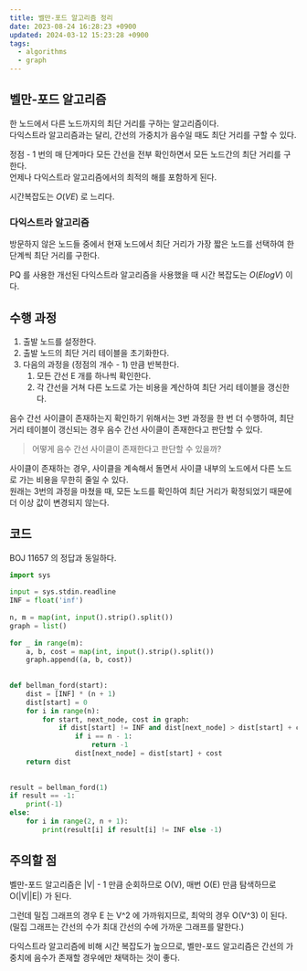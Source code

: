 ```yaml
---
title: 벨만-포드 알고리즘 정리
date: 2023-08-24 16:28:23 +0900
updated: 2024-03-12 15:23:28 +0900
tags:
  - algorithms
  - graph
---
```


## 벨만-포드 알고리즘

한 노드에서 다른 노드까지의 최단 거리를 구하는 알고리즘이다.    
다익스트라 알고리즘과는 달리, 간선의 가중치가 음수일 때도 최단 거리를 구할 수 있다.     

정점 - 1 번의 매 단계마다 모든 간선을 전부 확인하면서 모든 노드간의 최단 거리를 구한다.     
언제나 다익스트라 알고리즘에서의 최적의 해를 포함하게 된다.

시간복잡도는 $O(VE)$ 로 느리다.    

### 다익스트라 알고리즘

방문하지 않은 노드들 중에서 현재 노드에서 최단 거리가 가장 짧은 노드를 선택하여 한 단계씩 최단 거리를 구한다.    

PQ 를 사용한 개선된 다익스트라 알고리즘을 사용했을 때 시간 복잡도는 $O(E log V)$ 이다.     

## 수행 과정

1. 출발 노드를 설정한다.
2. 출발 노드의 최단 거리 테이블을 초기화한다.
3. 다음의 과정을 (정점의 개수 - 1) 만큼 반복한다.
	1. 모든 간선 E 개를 하나씩 확인한다.
	2. 각 간선을 거쳐 다른 노드로 가는 비용을 계산하여 최단 거리 테이블을 갱신한다.

음수 간선 사이클이 존재하는지 확인하기 위해서는 3번 과정을 한 번 더 수행하여, 최단 거리 테이블이 갱신되는 경우 음수 간선 사이클이 존재한다고 판단할 수 있다.      

> 어떻게 음수 간선 사이클이 존재한다고 판단할 수 있을까?

사이클이 존재하는 경우, 사이클을 계속해서 돌면서 사이클 내부의 노드에서 다른 노드로 가는 비용을 무한히 줄일 수 있다.      
원래는 3번의 과정을 마쳤을 때, 모든 노드를 확인하여 최단 거리가 확정되었기 때문에 더 이상 값이 변경되지 않는다.

## 코드

BOJ 11657 의 정답과 동일하다.

```python
import sys  
  
input = sys.stdin.readline  
INF = float('inf')  
  
n, m = map(int, input().strip().split())  
graph = list()  
  
for _ in range(m):  
    a, b, cost = map(int, input().strip().split())  
    graph.append((a, b, cost))  
  
  
def bellman_ford(start):  
    dist = [INF] * (n + 1)  
    dist[start] = 0  
    for i in range(n):  
        for start, next_node, cost in graph:  
            if dist[start] != INF and dist[next_node] > dist[start] + cost:  
                if i == n - 1:  
                    return -1  
                dist[next_node] = dist[start] + cost  
    return dist  
  
  
result = bellman_ford(1)  
if result == -1:  
    print(-1)  
else:  
    for i in range(2, n + 1):  
        print(result[i] if result[i] != INF else -1)
```

## 주의할 점

벨만-포드 알고리즘은 |V| - 1 만큼 순회하므로 O(V), 매번 O(E) 만큼 탐색하므로 O(|V||E|) 가 된다.    

그런데 밀집 그래프의 경우 E 는 V^2 에 가까워지므로, 최악의 경우 O(V^3) 이 된다. 
(밀집 그래프는 간선의 수가 최대 간선의 수에 가까운 그래프를 말한다.)

다익스트라 알고리즘에 비해 시간 복잡도가 높으므로, 벨만-포드 알고리즘은 간선의 가중치에 음수가 존재할 경우에만 채택하는 것이 좋다.     